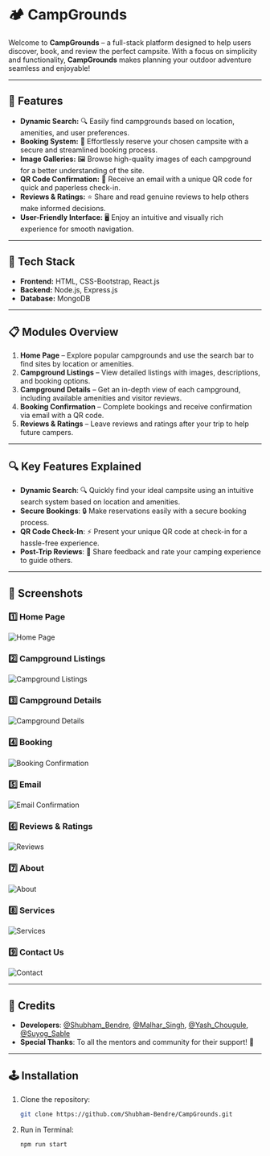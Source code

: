 # 🏕️ CampGrounds

Welcome to **CampGrounds** – a full-stack platform designed to help users discover, book, and review the perfect campsite. With a focus on simplicity and functionality, **CampGrounds** makes planning your outdoor adventure seamless and enjoyable!

---

## 🌟 Features

- **Dynamic Search:** 🔍 Easily find campgrounds based on location, amenities, and user preferences.
- **Booking System:** 📅 Effortlessly reserve your chosen campsite with a secure and streamlined booking process.
- **Image Galleries:** 🖼️ Browse high-quality images of each campground for a better understanding of the site.
- **QR Code Confirmation:** 📧 Receive an email with a unique QR code for quick and paperless check-in.
- **Reviews & Ratings:** ⭐ Share and read genuine reviews to help others make informed decisions.
- **User-Friendly Interface:** 🖥️ Enjoy an intuitive and visually rich experience for smooth navigation.

---

## 🚀 Tech Stack

- **Frontend:** HTML, CSS-Bootstrap, React.js
- **Backend:** Node.js, Express.js
- **Database:** MongoDB

---

## 📋 Modules Overview

1. **Home Page** – Explore popular campgrounds and use the search bar to find sites by location or amenities.
2. **Campground Listings** – View detailed listings with images, descriptions, and booking options.
3. **Campground Details** – Get an in-depth view of each campground, including available amenities and visitor reviews.
4. **Booking Confirmation** – Complete bookings and receive confirmation via email with a QR code.
5. **Reviews & Ratings** – Leave reviews and ratings after your trip to help future campers.

---

## 🔍 Key Features Explained

- **Dynamic Search**: 🔍 Quickly find your ideal campsite using an intuitive search system based on location and amenities.
- **Secure Bookings**: 🔒 Make reservations easily with a secure booking process.
- **QR Code Check-In**: ⚡ Present your unique QR code at check-in for a hassle-free experience.
- **Post-Trip Reviews**: 💬 Share feedback and rate your camping experience to guide others.

---

## 📸 Screenshots

### 1️⃣ Home Page
![Home Page](./images/home.png)

### 2️⃣ Campground Listings
![Campground Listings](./images/find.png)

### 3️⃣ Campground Details
![Campground Details](./images/select.png)

### 4️⃣ Booking
![Booking Confirmation](./images/book.png)

### 5️⃣ Email
![Email Confirmation](./images/email.png)

### 6️⃣ Reviews & Ratings
![Reviews](./images/review.png)

### 7️⃣ About
![About](./images/about.png)

### 8️⃣ Services
![Services](./images/services.png)

### 9️⃣ Contact Us
![Contact](./images/contact.png)

---

## 📜 **Credits**  
- **Developers**: [@Shubham_Bendre](https://github.com/Shubham-Bendre), [@Malhar_Singh](https://github.com/Malhar2400), [@Yash_Chougule](https://github.com/YxASH), [@Suyog_Sable](https://github.com/Suyog_Sable)  
- **Special Thanks**: To all the mentors and community for their support! 🎉
  
---

## 🕹️ **Installation**  
1. Clone the repository:  
   ```bash
   git clone https://github.com/Shubham-Bendre/CampGrounds.git

2. Run in Terminal:
   ```bash
   npm run start
